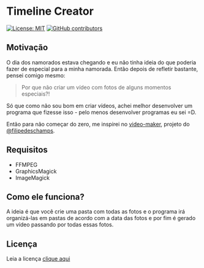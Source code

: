 # Timeline Creator

[![License: MIT](https://img.shields.io/badge/License-MIT-yellow.svg)](https://opensource.org/licenses/MIT)
[![GitHub contributors](https://img.shields.io/github/contributors/LorhanSohaky/timeline-creator.svg)](https://github.com/LorhanSohaky/timeline-creator/graphs/contributors/)

## Motivação

O dia dos namorados estava chegando e eu não tinha ideia do que poderia fazer de especial para a minha namorada. Então depois de refletir bastante, pensei comigo mesmo:

> Por que não criar um vídeo com fotos de alguns momentos especiais?!

Só que como não sou bom em criar vídeos, achei melhor desenvolver um programa que fizesse isso - pelo menos desenvolver programas eu sei =D.

Então para não começar do zero, me inspirei no [video-maker](https://github.com/filipedeschamps/video-maker), projeto do [@filipedeschamps](https://github.com/filipedeschamps).

## Requisitos

- FFMPEG
- GraphicsMagick
- ImageMagick

## Como ele funciona?

A ideia é que você crie uma pasta com todas as fotos e o programa irá organizá-las em pastas de acordo com a data das fotos e por fim é gerado um vídeo passando por todas essas fotos.

## Licença

Leia a licença [clique aqui](LICENSE)


